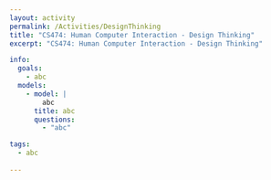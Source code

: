 ```yaml
---
layout: activity
permalink: /Activities/DesignThinking
title: "CS474: Human Computer Interaction - Design Thinking"
excerpt: "CS474: Human Computer Interaction - Design Thinking"

info: 
  goals: 
    - abc
  models:
    - model: |
        abc
      title: abc
      questions:
        - "abc"

tags:
  - abc
  
---
```

